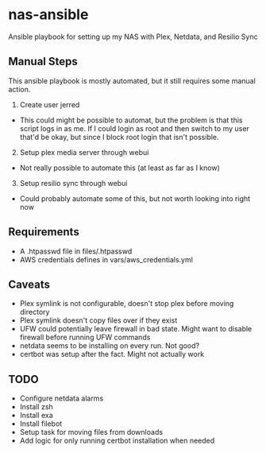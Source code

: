 # nas-ansible
Ansible playbook for setting up my NAS with Plex, Netdata, and Resilio Sync

## Manual Steps
This ansible playbook is mostly automated, but it still requires some manual action.
1. Create user jerred
  * This could might be possible to automat, but the problem is that this script logs in as me. If I could login as root and then switch to my user that'd be okay, but since I block root login that isn't possible.
2. Setup plex media server through webui
  * Not really possible to automate this (at least as far as I know)
3. Setup resilio sync through webui
  * Could probably automate some of this, but not worth looking into right now

## Requirements
* A .htpasswd file in files/.htpasswd
* AWS credentials defines in vars/aws\_credentials.yml

## Caveats
* Plex symlink is not configurable, doesn't stop plex before moving directory
* Plex symlink doesn't copy files over if they exist
* UFW could potentially leave firewall in bad state. Might want to disable firewall before running UFW commands
* netdata seems to be installing on every run. Not good?
* certbot was setup after the fact. Might not actually work

## TODO
* Configure netdata alarms
* Install zsh
* Install exa
* Install filebot
* Setup task for moving files from downloads
* Add logic for only running certbot installation when needed

